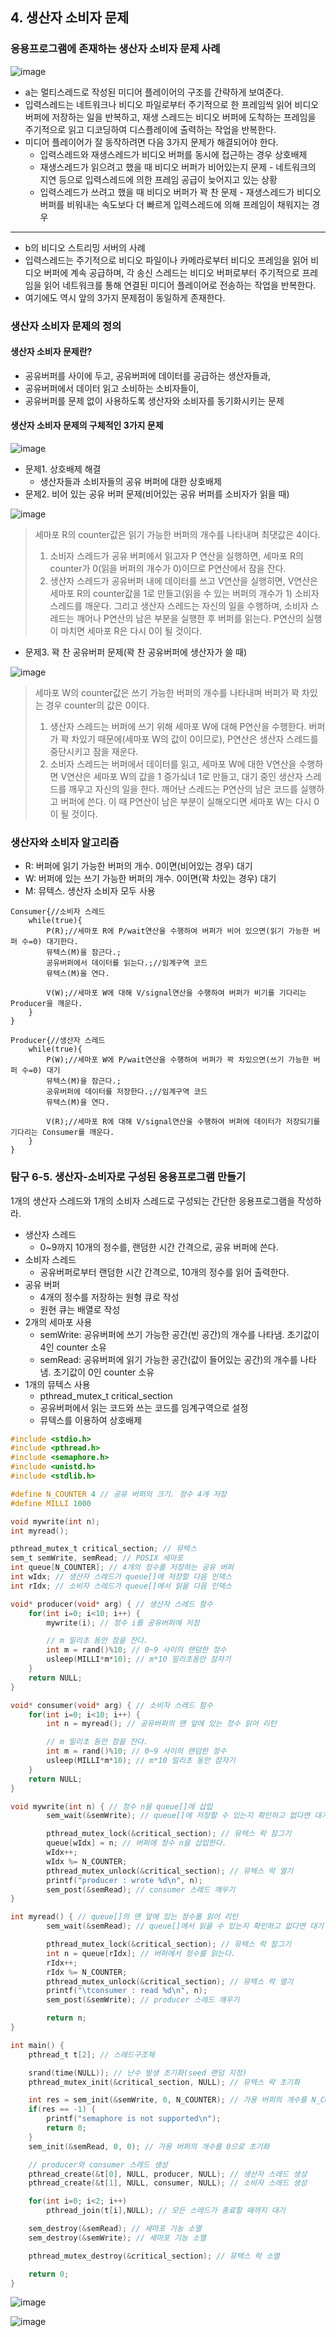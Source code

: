 ## 4. 생산자 소비자 문제
### 응용프로그램에 존재하는 생산자 소비자 문제 사례
![image](https://github.com/user-attachments/assets/b1491b03-6530-462d-aa22-e9b29a9c61e6)

* a는 멀티스레드로 작성된 미디어 플레이어의 구조를 간략하게 보여준다.
* 입력스레드는 네트워크나 비디오 파일로부터 주기적으로 한 프레임씩 읽어 비디오 버퍼에 저장하는 일을 반복하고, 재생 스레드는 비디오 버퍼에 도착하는 프레임을 주기적으로 읽고 디코딩하여 디스플레이에 출력하는 작업을 반복한다.
* 미디어 플레이어가 잘 동작하려면 다음 3가지 문제가 해결되어야 한다.
  * 입력스레드와 재생스레드가 비디오 버퍼를 동시에 접근하는 경우 상호배제
  * 재생스레드가 읽으려고 했을 때 비디오 버퍼가 비어있는지 문제 - 네트워크의 지연 등으로 입력스레드에 의한 프레임 공급이 늦어지고 있는 상황
  * 입력스레드가 쓰려고 했을 때 비디오 버퍼가 꽉 찬 문제 - 재생스레드가 비디오 버퍼를 비워내는 속도보다 더 빠르게 입력스레드에 의해 프레임이 채워지는 경우
 
---

* b의 비디오 스트리밍 서버의 사례
* 입력스레드는 주기적으로 비디오 파일이나 카메라로부터 비디오 프레임을 읽어 비디오 버퍼에 계속 공급하며, 각 송신 스레드는 비디오 버퍼로부터 주기적으로 프레임을 읽어 네트워크를 통해 연결된 미디어 플레이어로 전송하는 작업을 반복한다.
* 여기에도 역시 앞의 3가지 문제점이 동일하게 존재한다.

### 생산자 소비자 문제의 정의
#### 생산자 소비자 문제란?
* 공유버퍼를 사이에 두고, 공유버퍼에 데이터를 공급하는 생산자들과,
* 공유버퍼에서 데이터 읽고 소비하는 소비자들이,
* 공유버퍼를 문제 없이 사용하도록 생산자와 소비자를 동기화시키는 문제

#### 생산자 소비자 문제의 구체적인 3가지 문제

![image](https://github.com/user-attachments/assets/8993c900-b44c-41b9-b21f-84030617b296)

* 문제1. 상호배제 해결
  * 생산자들과 소비자들의 공유 버퍼에 대한 상호배제
* 문제2. 비어 있는 공유 버퍼 문제(비어있는 공유 버퍼를 소비자가 읽을 때)

![image](https://github.com/user-attachments/assets/1fa3ea29-5e90-4227-8b61-e3ace300a918)

> 세마포 R의 counter값은 읽기 가능한 버퍼의 개수를 나타내며 최댓값은 4이다.
> 1. 소비자 스레드가 공유 버퍼에서 읽고자 P 연산을 실행하면, 세마포 R의 counter가 0(읽을 버퍼의 개수가 0)이므로 P연산에서 잠을 잔다.
> 2. 생산자 스레드가 공유버퍼 내에 데이터를 쓰고 V연산을 실행히면, V연산은 세마포 R의 counter값을 1로 만들고(읽을 수 있는 버퍼의 개수가 1) 소비자 스레드를 깨운다. 그리고 생산자 스레드는 자신의 일을 수행하며, 소비자 스레드는 깨어나 P연산의 남은 부분을 실행한 후 버퍼를 읽는다. P연산의 실행이 마치면 세마포 R은 다시 0이 될 것이다.

* 문제3. 꽉 찬 공유버퍼 문제(꽉 찬 공유버퍼에 생산자가 쓸 때)

![image](https://github.com/user-attachments/assets/86c8b37e-5f7a-4dc9-b291-c25e6d7d72de)

> 세마포 W의 counter값은 쓰기 가능한 버퍼의 개수를 나타내며 버퍼가 꽉 차있는 경우 counter의 값은 0이다.
> 1. 생산자 스레드는 버퍼에 쓰기 위해 세마포 W에 대해 P연산을 수행한다. 버퍼가 꽉 차있기 때문에(세마포 W의 값이 0이므로), P연산은 생산자 스레드를 중단시키고 잠을 재운다.
> 2. 소비자 스레드는 버퍼에서 데이터를 읽고, 세마포 W에 대한 V연산을 수행하면 V연산은 세마포 W의 값을 1 증가싴녀 1로 만들고, 대기 중인 생산자 스레드를 깨우고 자신의 일을 한다. 깨어난 스레드는 P연산의 남은 코드를 실행하고 버퍼에 쓴다. 이 때 P연산이 남은 부분이 실해오디면 세마포 W는 다시 0이 될 것이다.

### 생산자와 소비자 알고리즘
* R: 버퍼에 읽기 가능한 버퍼의 개수. 0이면(비어있는 경우) 대기
* W: 버퍼에 있는 쓰기 가능한 버퍼의 개수. 0이면(꽉 차있는 경우) 대기
* M: 뮤텍스. 생산자 소비자 모두 사용

```
Consumer{//소비자 스레드
    while(true){
        P(R);//세마포 R에 P/wait연산을 수행하여 버퍼가 비어 있으면(읽기 가능한 버퍼 수=0) 대기한다.
        뮤텍스(M)을 잠근다.;
        공유버퍼에서 데이터를 읽는다.;//임계구역 코드
        뮤텍스(M)을 연다.

        V(W);//세마포 W에 대해 V/signal연산을 수행하여 버퍼가 비기를 기다리는 Producer을 깨운다.
    }
}

Producer{//생산자 스레드
    while(true){
        P(W);//세마포 W에 P/wait연산을 수행하여 버퍼가 꽉 차있으면(쓰기 가능한 버퍼 수=0) 대기
        뮤텍스(M)을 잠근다.;
        공유버퍼에 데이터를 저장한다.;//임계구역 코드
        뮤텍스(M)을 연다.

        V(R);//세마포 R에 대해 V/signal연산을 수행하여 버퍼에 데이터가 저장되기를 기다리는 Consumer를 깨운다.
    }
}
```

### 탐구 6-5. 생산자-소비자로 구성된 응용프로그램 만들기
1개의 생산자 스레드와 1개의 소비자 스레드로 구성되는 간단한 응용프로그램을 작성하라.

* 생산자 스레드
  * 0\~9까지 10개의 정수를, 랜덤한 시간 간격으로, 공유 버퍼에 쓴다.
* 소비자 스레드
  * 공유버퍼로부터 랜덤한 시간 간격으로, 10개의 정수를 읽어 출력한다.
* 공유 버퍼
  * 4개의 정수를 저장하는 원형 큐로 작성
  * 원현 큐는 배열로 작성
* 2개의 세마포 사용
  * semWrite: 공유버퍼에 쓰기 가능한 공간(빈 공간)의 개수를 나타냄. 초기값이 4인 counter 소유
  * semRead: 공유버퍼에 읽기 가능한 공간(값이 들어있는 공간)의 개수를 나타냄. 초기값이 0인 counter 소유
* 1개의 뮤텍스 사용
  * pthread_mutex_t critical_section
  * 공유버퍼에서 읽는 코드와 쓰는 코드를 임계구역으로 설정
  * 뮤텍스를 이용하여 상호배제
 
```c
#include <stdio.h>
#include <pthread.h>
#include <semaphore.h>
#include <unistd.h>
#include <stdlib.h>

#define N_COUNTER 4 // 공유 버퍼의 크기. 정수 4개 저장
#define MILLI 1000

void mywrite(int n);
int myread();

pthread_mutex_t critical_section; // 뮤텍스
sem_t semWrite, semRead; // POSIX 세마포
int queue[N_COUNTER]; // 4개의 정수를 저장하는 공유 버퍼
int wIdx; // 생산자 스레드가 queue[]에 저장할 다음 인덱스
int rIdx; // 소비자 스레드가 queue[]에서 읽을 다음 인덱스

void* producer(void* arg) { // 생산자 스레드 함수
    for(int i=0; i<10; i++) {
        mywrite(i); // 정수 i를 공유버퍼에 저장

        // m 밀리초 동안 잠을 잔다.
        int m = rand()%10; // 0~9 사이의 랜덤한 정수
        usleep(MILLI*m*10); // m*10 밀리초동안 잠자기
    }
    return NULL;
}

void* consumer(void* arg) { // 소비자 스레드 함수
    for(int i=0; i<10; i++) {
        int n = myread(); // 공유버퍼의 맨 앞에 있는 정수 읽어 리턴

        // m 밀리초 동안 잠을 잔다.
        int m = rand()%10; // 0~9 사이의 랜덤한 정수
        usleep(MILLI*m*10); // m*10 밀리초 동안 잠자기
    }
    return NULL;
}

void mywrite(int n) { // 정수 n을 queue[]에 삽입
        sem_wait(&semWrite); // queue[]에 저장할 수 있는지 확인하고 없다면 대기청

        pthread_mutex_lock(&critical_section); // 뮤텍스 락 잠그기
        queue[wIdx] = n; // 버퍼에 정수 n을 삽입한다.
        wIdx++;
        wIdx %= N_COUNTER;
        pthread_mutex_unlock(&critical_section); // 뮤텍스 락 열기
        printf("producer : wrote %d\n", n);
        sem_post(&semRead); // consumer 스레드 깨우기
}

int myread() { // queue[]의 맨 앞에 있는 정수를 읽어 리턴
        sem_wait(&semRead); // queue[]에서 읽을 수 있는지 확인하고 없다면 대기

        pthread_mutex_lock(&critical_section); // 뮤텍스 락 잠그기
        int n = queue[rIdx]; // 버퍼에서 정수를 읽는다.
        rIdx++;
        rIdx %= N_COUNTER;
        pthread_mutex_unlock(&critical_section); // 뮤텍스 락 열기
        printf("\tconsumer : read %d\n", n);
        sem_post(&semWrite); // producer 스레드 깨우기

        return n;
}

int main() {
    pthread_t t[2]; // 스레드구조체

    srand(time(NULL)); // 난수 발생 초기화(seed 랜덤 지정)
    pthread_mutex_init(&critical_section, NULL); // 뮤텍스 락 초기화

    int res = sem_init(&semWrite, 0, N_COUNTER); // 가용 버퍼의 개수를 N_COUNTER로 초기화
    if(res == -1) {
        printf("semaphore is not supported\n");
        return 0;
    }
    sem_init(&semRead, 0, 0); // 가용 버퍼의 개수를 0으로 초기화

    // producer와 consumer 스레드 생성
    pthread_create(&t[0], NULL, producer, NULL); // 생산자 스레드 생성
    pthread_create(&t[1], NULL, consumer, NULL); // 소비자 스레드 생성

    for(int i=0; i<2; i++)
        pthread_join(t[i],NULL); // 모든 스레드가 종료할 때까지 대기

    sem_destroy(&semRead); // 세마포 기능 소멸
    sem_destroy(&semWrite); // 세마포 기능 소멸

    pthread_mutex_destroy(&critical_section); // 뮤텍스 락 소멸

    return 0;
}
```
![image](https://github.com/user-attachments/assets/0a653783-ddaf-40cb-ac0d-b7dd6e3aacb8)

![image](https://github.com/user-attachments/assets/136c6e86-7ff9-403b-b73b-703b4f08f261)
